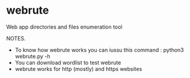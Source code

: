 # webrute
Web app directories and files enumeration tool


NOTES.
- To know how webrute works you can iussu this command : python3 webrute.py -h
- You can download wordlist to test webrute
- webrute works for http (mostly) and https websites
